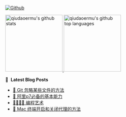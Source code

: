 [![Github](https://img.shields.io/github/followers/qiudaoermu?label=Follow&style=social)](https://github.com/qiudaoermu)

<a href="https://github.com/qiudaoermu">
  <img height="180em" src="https://github-readme-stats.vercel.app/api?username=qiudaoermu&show_icons=true&count_private=true" alt="qiudaoermu's github stats" />
  <img height="180em" src="https://github-readme-stats.vercel.app/api/top-langs/?username=qiudaoermu&layout=compact" alt="qiudaoermu's github top languages" />
</a>
<br/>

<!--
** qiudaoermu / qiudaoermu ** is a ✨ _special_ ✨ repository because its`README.md`(this file) appears on your GitHub profile.

Here are some ideas to get you started:

  - 🔭 I’m currently working on ...
- 🌱 I’m currently learning ...
- 👯 I’m looking to collaborate on ...
- 🤔 I’m looking for help with ...
- 💬 Ask me about ...
- 📫 How to reach me: ...
- 😄 Pronouns: ...
- ⚡ Fun fact: ...
-->

📕 &nbsp;**Latest Blog Posts**

<!-- BLOG-POST-LIST:START -->
- [🏴 Git 忽略某些文件的方法](https://qiudaoermu.github.io//2021/10/25/git-%E5%BF%BD%E7%95%A5%E6%9F%90%E4%BA%9B%E6%96%87%E4%BB%B6%E7%9A%84%E6%96%B9%E6%B3%95/)
- [🎉 阿里p7必备的基本能力](https://qiudaoermu.github.io//2021/10/25/%E9%98%BF%E9%87%8CP7%E5%BF%85%E5%A4%87%E7%9A%84%E5%9F%BA%E6%9C%AC%E8%83%BD%E5%8A%9B/)
- [🍶🍺🍻🥂 编程艺术](https://qiudaoermu.github.io//2021/10/25/%E7%BC%96%E7%A8%8B%E8%89%BA%E6%9C%AF/)
- [🍎 Mac 终端开启和关闭代理的方法](https://qiudaoermu.github.io//2021/10/25/Mac-%E7%BB%88%E7%AB%AF%E5%BC%80%E5%90%AF%E5%92%8C%E5%85%B3%E9%97%AD%E4%BB%A3%E7%90%86%E7%9A%84%E6%96%B9%E6%B3%95/)
<!-- BLOG-POST-LIST:END -->



